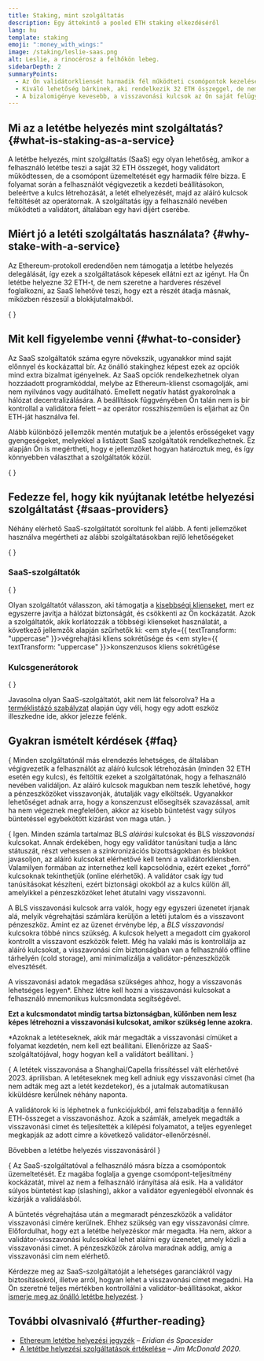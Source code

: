 ```yaml
---
title: Staking, mint szolgáltatás
description: Egy áttekintő a pooled ETH staking elkezdéséről
lang: hu
template: staking
emoji: ":money_with_wings:"
image: /staking/leslie-saas.png
alt: Leslie, a rinocérosz a felhőkön lebeg.
sidebarDepth: 2
summaryPoints:
  - Az Ön validátorkliensét harmadik fél működteti csomópontok kezelésével
  - Kiváló lehetőség bárkinek, aki rendelkezik 32 ETH összeggel, de nem szívesen bajlódna a csomópont technikai komplexitásával
  - A bizalomigénye kevesebb, a visszavonási kulcsok az Ön saját felügyelete alatt állnak
---
```


## Mi az a letétbe helyezés mint szolgáltatás? \{#what-is-staking-as-a-service}

A letétbe helyezés, mint szolgáltatás (SaaS) egy olyan lehetőség, amikor a felhasználó letétbe teszi a saját 32 ETH összegét, hogy validátort működtessen, de a csomópont üzemeltetését egy harmadik félre bízza. E folyamat során a felhasználót végigvezetik a kezdeti beállításokon, beleértve a kulcs létrehozását, a letét elhelyezését, majd az aláíró kulcsok feltöltését az operátornak. A szolgáltatás így a felhasználó nevében működteti a validátort, általában egy havi díjért cserébe.

## Miért jó a letéti szolgáltatás használata? \{#why-stake-with-a-service}

Az Ethereum-protokoll eredendően nem támogatja a letétbe helyezés delegálását, így ezek a szolgáltatások képesek ellátni ezt az igényt. Ha Ön letétbe helyezne 32 ETH-t, de nem szeretne a hardveres részével foglalkozni, az SaaS lehetővé teszi, hogy ezt a részét átadja másnak, miközben részesül a blokkjutalmakból.

<CardGrid>
  <Card title="Saját validátor" emoji=":desktop_computer:" description="Deposit your own 32 ETH to activate your own set of signing keys that will participate in Ethereum consensus. Monitor your progress with dashboards to watch those ETH rewards accumulate." />    
  <Card title="Könnyű kezdés" emoji="🏁" description="Forget about hardware specs, setup, node maintenance and upgrades. SaaS providers let you outsource the hard part by uploading your own signing credentials, allowing them to run a validator on your behalf, for a small cost." />
  <Card title="Behatárolt kockázat" emoji=":shield:" description="In many cases users do not have to give up access to the keys that enable withdrawing or transferring staked funds. These are different from the signing keys, and can be stored separately to limit (but not eliminate) your risk as a staker." />
</CardGrid>

{
<StakingComparison page="saas" />
}

## Mit kell figyelembe venni \{#what-to-consider}

Az SaaS szolgáltatók száma egyre növekszik, ugyanakkor mind saját előnnyel és kockázattal bír. Az önálló stakinghez képest ezek az opciók mind extra bizalmat igényelnek. Az SaaS opciók rendelkezhetnek olyan hozzáadott programkóddal, melybe az Ethereum-klienst csomagolják, ami nem nyilvános vagy auditálható. Emellett negatív hatást gyakorolnak a hálózat decentralizálására. A beállítások függvényében Ön talán nem is bír kontrollal a validátora felett – az operátor rosszhiszeműen is eljárhat az Ön ETH-ját használva fel.

Alább különböző jellemzők mentén mutatjuk be a jelentős erősségeket vagy gyengeségeket, melyekkel a listázott SaaS szolgáltatók rendelkezhetnek. Ez alapján Ön is megértheti, hogy e jellemzőket hogyan határoztuk meg, és így könnyebben választhat a szolgáltatók közül.

{
<StakingConsiderations page="saas" />
}

## Fedezze fel, hogy kik nyújtanak letétbe helyezési szolgáltatást \{#saas-providers}

Néhány elérhető SaaS-szolgáltatót soroltunk fel alább. A fenti jellemzőket használva megértheti az alábbi szolgáltatásokban rejlő lehetőségeket

{
<ProductDisclaimer />
}

### SaaS-szolgáltatók

{
<StakingProductsCardGrid category="saas" />
}

Olyan szolgáltatót válasszon, aki támogatja a [kisebbségi klienseket](/developers/docs/nodes-and-clients/client-diversity/), mert ez egyszerre javítja a hálózat biztonságát, és csökkenti az Ön kockázatát. Azok a szolgáltatók, akik korlátozzák a többségi klienseket használatát, a következő jellemzők alapján szűrhetők ki: <em style={{ textTransform: "uppercase" }}>végrehajtási kliens sokrétűsége</em> és <em style={{ textTransform: "uppercase" }}>konszenzusos kliens sokrétűgése</em>

### Kulcsgenerátorok

{
<StakingProductsCardGrid category="keyGen" />
}

Javasolna olyan SaaS-szolgáltatót, akit nem lát felsorolva? Ha a [terméklistázó szabályzat](/contributing/adding-staking-products/) alapján úgy véli, hogy egy adott eszköz illeszkedne ide, akkor jelezze felénk.

## Gyakran ismételt kérdések \{#faq}

{
<ExpandableCard title="Kinél vannak a kulcsaim?" eventCategory="SaasStaking" eventName="clicked who holds my keys">
Minden szolgáltatónál más elrendezés lehetséges, de általában végigvezetik a felhasználót az aláíró kulcsok létrehozásán (minden 32 ETH esetén egy kulcs), és feltöltik ezeket a szolgáltatónak, hogy a felhasználó nevében validáljon. Az aláíró kulcsok magukban nem teszik lehetővé, hogy a pénzeszközöket visszavonják, átutalják vagy elköltsék. Ugyanakkor lehetőséget adnak arra, hogy a konszenzust elősegítsék szavazással, amit ha nem végeznek megfelelően, akkor az kisebb büntetést vagy súlyos büntetéssel egybekötött kizárást von maga után.
</ExpandableCard>
}

{
<ExpandableCard title="Tehát kétféle kulcs van?" eventCategory="SaasStaking" eventName="clicked so there are two sets of keys">
Igen. Minden számla tartalmaz BLS <em>aláírási</em> kulcsokat és BLS <em>visszavonási</em> kulcsokat. Annak érdekében, hogy egy validátor tanúsítani tudja a lánc státuszát, részt vehessen a szinkronizációs bizottságokban és blokkot javasoljon, az aláíró kulcsokat elérhetővé kell tenni a validátorkliensben. Valamilyen formában az internethez kell kapcsolódnia, ezért ezeket „forró” kulcsoknak tekinthetjük (online elérhetők). A validátor csak így tud tanúsításokat készíteni, ezért biztonsági okokból az a kulcs külön áll, amelyikkel a pénzeszközöket lehet átutalni vagy visszavonni.

A BLS visszavonási kulcsok arra valók, hogy egy egyszeri üzenetet írjanak alá, melyik végrehajtási számlára kerüljön a letéti jutalom és a visszavont pénzeszköz. Amint ez az üzenet érvénybe lép, a <em>BLS visszavonási</em> kulcsokra többé nincs szükség. A kulcsok helyett a megadott cím gyakorol kontrollt a visszavont eszközök felett. Még ha valaki más is kontrollálja az aláíró kulcsokat, a visszavonási cím biztonságban van a felhasználó offline tárhelyén (cold storage), ami minimalizálja a validátor-pénzeszközök elvesztését.

A visszavonási adatok megadása szükséges ahhoz, hogy a visszavonás lehetséges legyen\*. Ehhez létre kell hozni a visszavonási kulcsokat a felhasználó mnemonikus kulcsmondata segítségével.

<strong>Ezt a kulcsmondatot mindig tartsa biztonságban, különben nem lesz képes létrehozni a visszavonási kulcsokat, amikor szükség lenne azokra.</strong>

\*Azoknak a letéteseknek, akik már megadták a visszavonási címüket a folyamat kezdetén, nem kell ezt beállítani. Ellenőrizze az SaaS-szolgáltatójával, hogy hogyan kell a validátort beállítani.
</ExpandableCard>
}

{
<ExpandableCard title="Mikor vonhatom vissza a letétet?" eventCategory="SaasStaking" eventName="clicked when can I withdraw">
A letétek visszavonása a Shanghai/Capella frissítéssel vált elérhetővé 2023. áprilisban. A letéteseknek meg kell adniuk egy visszavonási címet (ha nem adták meg azt a letét kezdetekor), és a jutalmak automatikusan kiküldésre kerülnek néhány naponta.

A validátorok ki is léphetnek a funkciójukból, ami felszabadítja a fennálló ETH-összeget a visszavonáshoz. Azok a számlák, amelyek megadták a visszavonási címet és teljesítették a kilépési folyamatot, a teljes egyenleget megkapják az adott címre a következő validátor-ellenőrzésnél.

<ButtonLink to="/staking/withdrawals/">Bővebben a letétbe helyezés visszavonásáról</ButtonLink>
</ExpandableCard>
}

{
<ExpandableCard title="Mi történik, ha súlyos büntetést kapok (slashing)?" eventCategory="SaasStaking" eventName="clicked what happens if I get slashed">
Az SaaS-szolgáltatóval a felhasználó másra bízza a csomópontok üzemeltetését. Ez magába foglalja a gyenge csomópont-teljesítmény kockázatát, mivel az nem a felhasználó irányítása alá esik. Ha a validátor súlyos büntetést kap (slashing), akkor a validátor egyenlegéből elvonnak és kizárják a validálásból.

A büntetés végrehajtása után a megmaradt pénzeszközök a validátor visszavonási címére kerülnek. Ehhez szükség van egy visszavonási címre. Előfordulhat, hogy ezt a letétbe helyezéskor már megadta. Ha nem, akkor a validátor-visszavonási kulcsokkal lehet aláírni egy üzenetet, amely közli a visszavonási címet. A pénzeszközök zárolva maradnak addig, amíg a visszavonási cím nem elérhető.

Kérdezze meg az SaaS-szolgáltatóját a lehetséges garanciákról vagy biztosításokról, illetve arról, hogyan lehet a visszavonási címet megadni. Ha Ön szeretné teljes mértékben kontrollálni a validátor-beállításokat, akkor <a href="/staking/solo/">ismerje meg az önálló letétbe helyezést</a>.
</ExpandableCard>
}

## További olvasnivaló \{#further-reading}

- [Ethereum letétbe helyezési jegyzék](https://www.staking.directory/) – _Eridian és Spacesider_
- [A letétbe helyezési szolgáltatások értékelése](https://www.attestant.io/posts/evaluating-staking-services/) – _Jim McDonald 2020._
